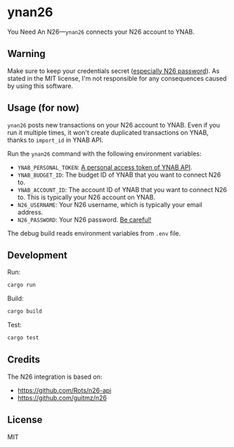 # ynan26

You Need An N26—`ynan26` connects your N26 account to YNAB.

## Warning

Make sure to keep your credentials secret ([especially N26 password](https://github.com/Rots/n26-api#security-warning)). As stated in the MIT license, I'm not responsible for any consequences caused by using this software.

## Usage (for now)

`ynan26` posts new transactions on your N26 account to YNAB. Even if you run it multiple times, it won't create duplicated transactions on YNAB, thanks to `import_id` in YNAB API.

Run the `ynan26` command with the following environment variables:

- `YNAB_PERSONAL_TOKEN`: [A personal access token of YNAB API](https://api.youneedabudget.com/#personal-access-tokens).
- `YNAB_BUDGET_ID`: The budget ID of YNAB that you want to connect N26 to.
- `YNAB_ACCOUNT_ID`: The account ID of YNAB that you want to connect N26 to. This is typically your N26 account on YNAB.
- `N26_USERNAME`: Your N26 username, which is typically your email address.
- `N26_PASSWORD`: Your N26 password. [Be careful!](https://github.com/Rots/n26-api#security-warning)

The debug build reads environment variables from `.env` file.

## Development

Run:

```sh
cargo run
```

Build:

```sh
cargo build
```

Test:

```sh
cargo test
```

## Credits

The N26 integration is based on:

- https://github.com/Rots/n26-api
- https://github.com/guitmz/n26

## License

MIT
